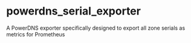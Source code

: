 # powerdns_serial_exporter
A PowerDNS exporter specifically designed to export all zone serials as metrics for Prometheus
